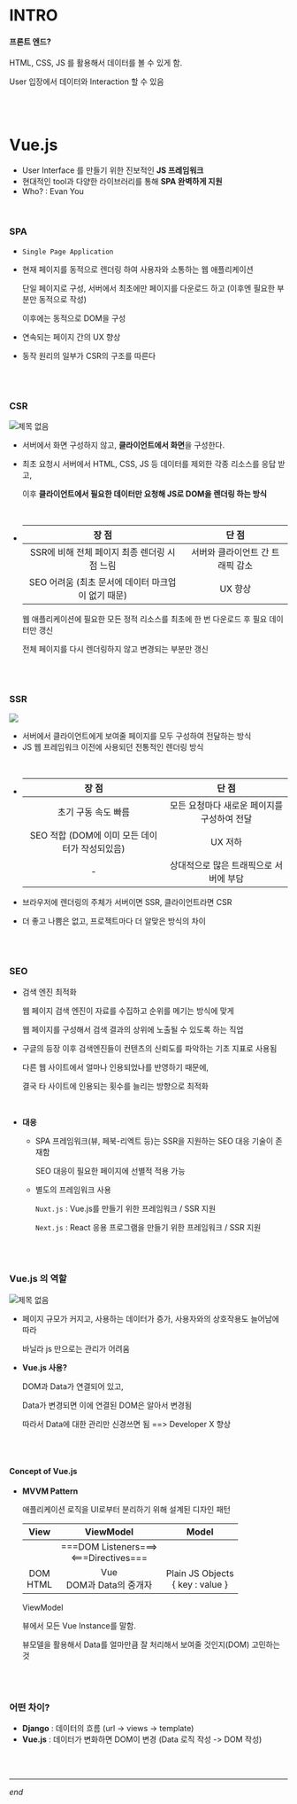 # INTRO

#### 프론트 엔드?

HTML, CSS, JS 를 활용해서 데이터를 볼 수 있게 함.

User 입장에서 데이터와 Interaction 할 수 있음

<br>

<br>

# Vue.js

- User Interface 를 만들기 위한 진보적인 **JS 프레임워크**
- 현대적인 tool과 다양한 라이브러리를 통해 **SPA 완벽하게 지원**
- Who? : Evan You 

<br>

### SPA

- `Single Page Application`

- 현재 페이지를 동적으로 렌더링 하여 사용자와 소통하는 웹 애플리케이션

  단일 페이지로 구성, 서버에서 최초에만 페이지를 다운로드 하고 (이후엔 필요한 부분만 동적으로 작성) 

  이후에는 동적으로 DOM을 구성

- 연속되는 페이지 간의 UX 향상

- 동작 원리의 일부가 CSR의 구조를 따른다

<br>

<br>

### CSR

![제목 없음](https://user-images.githubusercontent.com/89068148/167990991-27e457c7-8e23-410d-b8eb-51762dd11229.png)

- 서버에서 화면 구성하지 않고, **클라이언트에서 화면**을 구성한다.

- 최초 요청시 서버에서 HTML, CSS, JS 등 데이터를 제외한 각종 리소스를 응답 받고, 

  이후 **클라이언트에서 필요한 데이터만 요청해 JS로 DOM을 렌더링 하는 방식**

  <br>

- |                       장 점                        |              단 점               |
  | :------------------------------------------------: | :------------------------------: |
  |    SSR에 비해 전체 페이지 최종 렌더링 시점 느림    | 서버와 클라이언트 간 트래픽 감소 |
  | SEO 어려움 (최초 문서에 데이터 마크업이 없기 때문) |             UX 향상              |

  웹 애플리케이션에 필요한 모든 정적 리소스를 최초에 한 번 다운로드 후 필요 데이터만 갱신

  전체 페이지를 다시 렌더링하지 않고 변경되는 부분만 갱신

<br>

<br>

### SSR

![](https://user-images.githubusercontent.com/89068148/167990873-e51f5c84-d604-4d07-800f-a661efc872ec.png)

- 서버에서 클라이언트에게 보여줄 페이지를 모두 구성하여 전달하는 방식
- JS 웹 프레임워크 이전에 사용되던 전통적인 렌더링 방식

<br>

- |                     장 점                      |                    단 점                    |
  | :--------------------------------------------: | :-----------------------------------------: |
  |              초기 구동 속도 빠름               | 모든 요청마다 새로운 페이지를 구성하여 전달 |
  | SEO 적합 (DOM에 이미 모든 데이터가 작성되있음) |                   UX 저하                   |
  |                       -                        |   상대적으로 많은 트래픽으로 서버에 부담    |

- 브라우저에 렌더링의 주체가 서버이면 SSR, 클라이언트라면 CSR

- 더 좋고 나쁨은 없고, 프로젝트마다 더 알맞은 방식의 차이

<br>

<br>

### SEO

- 검색 엔진 최적화

  웹 페이지 검색 엔진이 자료를 수집하고 순위를 메기는 방식에 맞게

  웹 페이지를 구성해서 검색 결과의 상위에 노출될 수 있도록 하는 직업

- 구글의 등장 이후 검색엔진들이 컨텐츠의 신뢰도를 파악하는 기초 지표로 사용됨

  다른 웹 사이트에서 얼마나 인용되었나를 반영하기 때문에,

  결국 타 사이트에 인용되는 횟수를 늘리는 방향으로 최적화

<br>

- **대응**

  - SPA 프레임워크(뷰, 페북-리엑트 등)는 SSR을 지원하는 SEO 대응 기술이 존재함

    SEO 대응이 필요한 페이지에 선별적 적용 가능

  - 별도의 프레임워크 사용

    `Nuxt.js` : Vue.js를 만들기 위한 프레임워크 / SSR 지원

    `Next.js` : React 응용 프로그램을 만들기 위한 프레임워크 / SSR 지원

<br>

<br>

### Vue.js 의 역할

![제목 없음](https://user-images.githubusercontent.com/89068148/167993487-c855231c-b34f-44a5-a672-4515f81869d7.png)

- 페이지 규모가 커지고, 사용하는 데이터가 증가, 사용자와의 상호작용도 늘어남에 따라

  바닐라 js 만으로는 관리가 어려움

- **Vue.js 사용?**

  DOM과 Data가 연결되어 있고,

  Data가 변경되면 이에 연결된 DOM은 알아서 변경됨

  따라서 Data에 대한 관리만 신경쓰면 됨  ==>  Developer X 향상

<br>

<br>

#### Concept of Vue.js

- **MVVM Pattern**

  애플리케이션 로직을 UI로부터 분리하기 위해 설계된 디자인 패턴

  |    View     |                 ViewModel                 |                Model                |
  | :---------: | :---------------------------------------: | :---------------------------------: |
  |             | ===DOM Listeners===><br><===Directives=== |                                     |
  | DOM<br>HTML |        Vue<br>DOM과 Data의 중개자         | Plain JS Objects<br>{ key : value } |

  ViewModel

  뷰에서 모든 Vue Instance를 말함.

  뷰모델을 활용해서 Data를 얼마만큼 잘 처리해서 보여줄 것인지(DOM) 고민하는 것

<br>

<br>

### 어떤 차이?

- **Django** : 데이터의 흐름 (url -> views -> template)
- **Vue.js** : 데이터가 변화하면 DOM이 변경 (Data 로직 작성 -> DOM 작성)

<br>

<br>

---

*end*